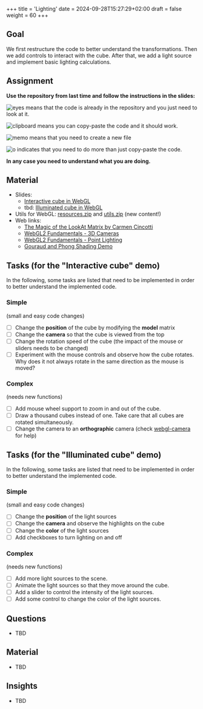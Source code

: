 +++
title = 'Lighting'
date = 2024-09-28T15:27:29+02:00
draft = false
weight = 60
+++

## Goal

We first restructure the code to better understand the transformations. Then we add controls to interact with the cube. After that, we add a light source and implement basic lighting calculations.

## Assignment

**Use the repository from last time and follow the instructions in the slides:**

![eyes](https://github.githubassets.com/images/icons/emoji/unicode/1f440.png?v8) means that the code is already in the repository and you just need to look at it.

![clipboard](https://github.githubassets.com/images/icons/emoji/unicode/1f4cb.png?v8) means you can copy-paste the code and it should work.

![memo](https://github.githubassets.com/images/icons/emoji/unicode/1f4dd.png?v8) means that you need to create a new file

![o](https://github.githubassets.com/images/icons/emoji/unicode/2b55.png?v8) indicates that you need to do more than just copy-paste the code.

**In any case you need to understand what you are doing.**

## Material
  
- Slides:
  - [Interactive cube in WebGL](files/CODE3-04-InteractiveCube.pdf)
  - tbd: [Illuminated cube in WebGL](files/CODE3-05-ShadedCube.pdf)
- Utils for WebGL: [resources.zip](files/resources.zip) and [utils.zip](files/utils.zip) (new content!)
- Web links:
  - [The Magic of the LookAt Matrix by Carmen Cincotti](https://medium.com/@carmencincotti/lets-look-at-magic-lookat-matrices-c77e53ebdf78)
  - [WebGL2 Fundamentals - 3D Cameras](https://webgl2fundamentals.org/webgl/lessons/webgl-3d-camera.html)
  - [WebGL2 Fundamentals - Point Lighting](https://webgl2fundamentals.org/webgl/lessons/webgl-3d-lighting-point.html)
  - [Gouraud and Phong Shading Demo](https://www.cs.toronto.edu/~jacobson/phong-demo/)

## Tasks (for the "Interactive cube" demo)

In the following, some tasks are listed that need to be implemented in order to better understand the implemented code.

### Simple

(small and easy code changes)

- [ ] Change the **position** of the cube by modifying the **model** matrix
- [ ] Change the **camera** so that the cube is viewed from the top
- [ ] Change the rotation speed of the cube (the impact of the mouse or sliders needs to be changed)
- [ ] Experiment with the mouse controls and observe how the cube rotates. Why does it not always rotate in the same direction as the mouse is moved?

### Complex

(needs new functions)

- [ ] Add mouse wheel support to zoom in and out of the cube.
- [ ] Draw a thousand cubes instead of one. Take care that all cubes are rotated simultaneously.
- [ ] Change the camera to an **orthographic** camera (check [webgl-camera](https://webgl2fundamentals.org/webgl/lessons/webgl-camera.html) for help)

## Tasks (for the "Illuminated cube" demo)

In the following, some tasks are listed that need to be implemented in order to better understand the implemented code.

### Simple

(small and easy code changes)

- [ ] Change the **position** of the light sources
- [ ] Change the **camera** and observe the highlights on the cube
- [ ] Change the **color** of the light sources
- [ ] Add checkboxes to turn lighting on and off

### Complex

(needs new functions)

- [ ] Add more light sources to the scene.
- [ ] Animate the light sources so that they move around the cube.
- [ ] Add a slider to control the intensity of the light sources.
- [ ] Add some control to change the color of the light sources.

## Questions

- TBD

## Material
  
- TBD
 
## Insights

- TBD
